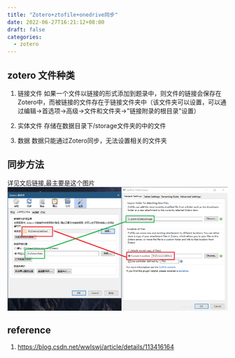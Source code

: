 ```yaml
---
title: "Zotero+ztofile+onedrive同步"
date: 2022-06-27T16:21:12+08:00
draft: false
categories:
  - zotero
---
```


## zotero 文件种类

1. 链接文件
如果一个文件以链接的形式添加到题录中，则文件的链接会保存在Zotero中，而被链接的文件存在于链接文件夹中（该文件夹可以设置，可以通过编辑→首选项→高级→文件和文件夹→"链接附录的根目录"设置）

2. 实体文件
存储在数据目录下/storage文件夹的中的文件

3. 数据
数据只能通过Zotero同步，无法设置相关的文件夹

## 同步方法

详见文后链接,最主要是这个图片
![alt 路径填写](./img/1.png "路径填写")
## reference

1. https://blog.csdn.net/wwlswj/article/details/113416164
